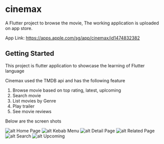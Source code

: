 # cinemax

A Flutter project to browse the movie, The working application is uploaded on app store.

App Link: https://apps.apple.com/sg/app/cinemax/id1474832382


## Getting Started

This project is flutter application to showcase the learning of Flutter language

Cinemax used the TMDB api and has the following feature

1.  Browse movie based on top rating, latest, uplcoming
2.  Search movie
3.  List movies by Genre
4.  Play trailer
5.  See movie reviews


Below are the screen shots

![alt Home Page](https://github.com/jhapankajkumar/cinemax/blob/master/screenshots/home.png)
![alt Kebab Menu ](https://github.com/jhapankajkumar/cinemax/blob/master/screenshots/menu.png)
![alt Detail Page ](https://github.com/jhapankajkumar/cinemax/blob/master/screenshots/detail.png)
![alt Related Page](https://github.com/jhapankajkumar/cinemax/blob/master/screenshots/detail_related.png)
![alt Search ](https://github.com/jhapankajkumar/cinemax/blob/master/screenshots/search.png)
![alt Upcoming ](https://github.com/jhapankajkumar/cinemax/blob/master/screenshots/upcoming.png)
